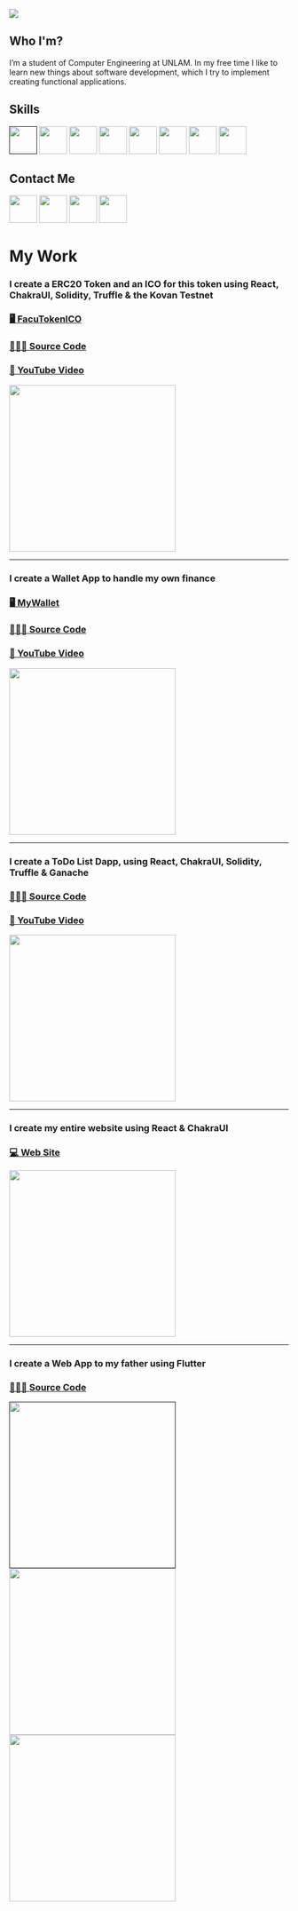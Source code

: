 <img src='https://i.ibb.co/W0LT4vH/Captura-de-Pantalla-2022-02-01-a-la-s-23-22-49.png' />

## Who I'm?
I’m a student of Computer Engineering at UNLAM. In my free time I like to learn new things about software development, which I try to implement creating functional applications.
## Skills
[<img src='https://cfeapps.com/wp-content/uploads/2020/04/SwiftUI-la-nueva-forma-de-crear-Apps2.png' width='50px'/>]()
<img src='https://camo.githubusercontent.com/dc130e15e764a2ce83daf7503c9b73e5ee349259ceb82b4a0f393339289f8564/68747470733a2f2f63646e2d696d616765732d312e6d656469756d2e636f6d2f6d61782f313230302f312a352d616f4b3849426d58766535776842514d393047412e706e67' width='50px' />
<img src='https://i.ibb.co/9yTsfGz/REACT.png' width='50px' />
<img src='https://upload.wikimedia.org/wikipedia/commons/thumb/9/99/Unofficial_JavaScript_logo_2.svg/640px-Unofficial_JavaScript_logo_2.svg.png' width='50px'/>
<img src='https://upload.wikimedia.org/wikipedia/commons/thumb/4/4c/Typescript_logo_2020.svg/1200px-Typescript_logo_2020.svg.png' width='50px'/>
<img src='https://res.cloudinary.com/escuela-frontend/image/upload/v1624399800/tags/nextjs.png' width='50px'/>
<img src='https://i.ibb.co/gt6Xwz9/Captura-de-Pantalla-2022-02-05-a-la-s-13-47-53.png' width='50px'/>
<img src='https://trufflesuite.com/assets/logo.png' width='50px'/>
## Contact Me
[<img src='https://i.ibb.co/3kmQ59f/memoji-guino.webp' width='50px'/>](https://facundo-carballo.web.app)
[<img src='https://cdn.pixabay.com/photo/2020/11/15/06/18/instagram-logo-5744708_1280.png' width='50px'/>](https://www.instagram.com/facundocarballo_)
[<img src='https://play-lh.googleusercontent.com/lMoItBgdPPVDJsNOVtP26EKHePkwBg-PkuY9NOrc-fumRtTFP4XhpUNk_22syN4Datc' width='50px'/>](https://www.youtube.com/channel/UCsHoGhGuLYu4_t_4qF4cZmw)
[<img src='https://play-lh.googleusercontent.com/kMofEFLjobZy_bCuaiDogzBcUT-dz3BBbOrIEjJ-hqOabjK8ieuevGe6wlTD15QzOqw' width='50px'/>](https://www.linkedin.com/in/facundo-carballo-a1b128228/)

# My Work

### I create a ERC20 Token and an ICO for this token using React, ChakraUI, Solidity, Truffle & the Kovan Testnet
### [🖥 FacuTokenICO](https://facundo-carballo.web.app/projects/facuTokenICO/)
### [👨🏼‍💻 Source Code](https://github.com/facundocarballo/FacuTokenICO)
### [🎥 YouTube Video](https://youtu.be/BvGrTLmxkQQ)

<img src='https://media.giphy.com/media/cz5Tp14bI0wAJgy54w/giphy.gif' width='300px'/>

---

### I create a Wallet App to handle my own finance
### [🖥 MyWallet](https://facundo-carballo.web.app/projects/myWallet/)
### [👨🏼‍💻 Source Code](https://github.com/facundocarballo/myWallet)
### [🎥 YouTube Video](https://youtu.be/hzizZr8eeow)

<img src='https://media.giphy.com/media/oQEbwaoGUWwnylmVP6/giphy.gif' width='300px'/>

---

### I create a ToDo List Dapp, using React, ChakraUI, Solidity, Truffle & Ganache
### [👨🏼‍💻 Source Code](https://github.com/facundocarballo/todoListETH)
### [🎥 YouTube Video](https://youtu.be/cyKvTo89HRY)

<img src='https://i.ibb.co/g4pq1mS/Todo-List-APP.png' width='300px'/>

---

### I create my entire website using React & ChakraUI
### [💻 Web Site](https://facundo-carballo.web.app/)

<img src='https://media.giphy.com/media/jSqNyJVwbCsormp1mW/giphy.gif' width='300px'/>

---

### I create a Web App to my father using Flutter
### [ 👨🏼‍💻 Source Code](https://github.com/facundocarballo/agendaNegocio)

[<img src='https://i.ibb.co/j4YhhYB/Whats-App-Image-2022-02-03-at-12-32-03.jpg' width='300px'/>]()
<img src='https://i.ibb.co/gTZfYcv/Whats-App-Image-2022-02-03-at-12-32-03-1.jpg' width='300px'/>
<img src='https://i.ibb.co/4RYQ9Zm/Whats-App-Image-2022-02-03-at-12-32-03-2.jpg' width='300px'/>
